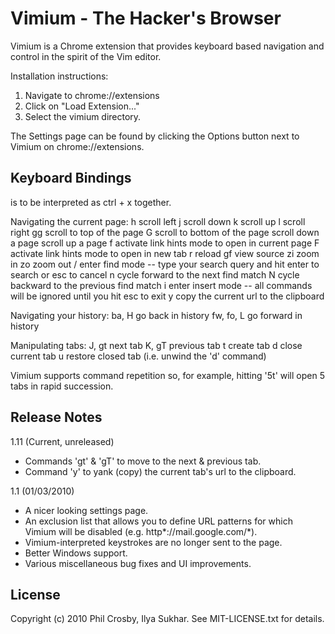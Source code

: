 Vimium - The Hacker's Browser
=============================

Vimium is a Chrome extension that provides keyboard based navigation and control in the spirit of the Vim
editor.

Installation instructions:

1. Navigate to chrome://extensions
2. Click on "Load Extension..."
3. Select the vimium directory.

The Settings page can be found by clicking the Options button next to Vimium on chrome://extensions.

Keyboard Bindings
-----------------

<c-x> is to be interpreted as ctrl + x together.

Navigating the current page:
    h       scroll left
    j       scroll down
    k       scroll up
    l       scroll right
    gg      scroll to top of the page
    G       scroll to bottom of the page
    <c-d>   scroll down a page
    <c-u>   scroll up a page
    f       activate link hints mode to open in current page
    F       activate link hints mode to open in new tab
    r       reload
    gf      view source
    zi      zoom in
    zo      zoom out
    /       enter find mode -- type your search query and hit enter to search or esc to cancel
    n       cycle forward to the next find match
    N       cycle backward to the previous find match
    i       enter insert mode -- all commands will be ignored until you hit esc to exit
    y       copy the current url to the clipboard

Navigating your history:
    ba, H         go back in history
    fw, fo, L     go forward in history

Manipulating tabs:
    J, gt      next tab
    K, gT      previous tab
    t          create tab
    d          close current tab
    u          restore closed tab (i.e. unwind the 'd' command)

Vimium supports command repetition so, for example, hitting '5t' will open 5 tabs in rapid succession.

Release Notes
-------------

1.11 (Current, unreleased)
-  Commands 'gt' & 'gT' to move to the next & previous tab.
-  Command 'y' to yank (copy) the current tab's url to the clipboard.

1.1 (01/03/2010)

-  A nicer looking settings page.
-  An exclusion list that allows you to define URL patterns for which Vimium will be disabled (e.g.  http\*://mail.google.com/\*).
-  Vimium-interpreted keystrokes are no longer sent to the page.
-  Better Windows support.
-  Various miscellaneous bug fixes and UI improvements.

License
-------
Copyright (c) 2010 Phil Crosby, Ilya Sukhar. See MIT-LICENSE.txt for details.
